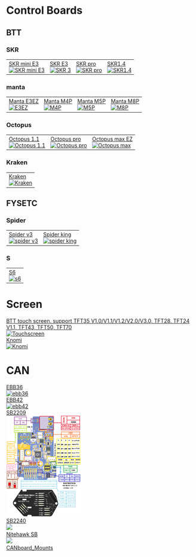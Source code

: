 # Control Boards
## BTT
### SKR
<table>
<tr>
  <td><a href="https://github.com/bigtreetech/BIGTREETECH-SKR-mini-E3">SKR mini E3</br><img src="https://biqu.equipment/cdn/shop/products/1_a64655c5-0e4f-4d1e-91f7-deae5fc2a0c9_650x.jpg?v=1702537379" alt="SKR mini E3" style="width:200px;"/></a></br></td>
  <td><a href="https://github.com/bigtreetech/SKR-3">SKR  E3</br><img src="https://biqu.equipment/cdn/shop/products/3_7b775b11-90bb-498b-9d05-b96ea7e0a05e_650x.png?v=1700265657" alt="SKR 3" style="width:200px;"/></a></br></td>
  <td><a href="https://github.com/bigtreetech/BIGTREETECH-SKR-PRO-V1.1">SKR pro</br><img src="https://biqu.equipment/cdn/shop/products/18_3adfe7a9-dec4-461b-bddd-947f27b4dec8_650x.jpg?v=1684392218" alt="SKR pro" style="width:200px;"/></a></br></td>
  <td><a href="https://github.com/bigtreetech/BIGTREETECH-SKR-V1.3">SKR1.4</br><img src="https://biqu.equipment/cdn/shop/products/1_12eee506-f28e-49c5-bfab-c2b844b49f54_650x.jpg?v=1669088786" alt="SKR1.4" style="width:200px;"/></a></br></td>
</tr></table>

### manta
<table>
<tr>
<td><a href="https://github.com/bigtreetech/Manta-E3EZ">Manta E3EZ</br><img src="https://biqu.equipment/cdn/shop/products/1-12_650x.png?v=1702632842" alt="E3EZ" style="width:200px;"/></a></br></td>
<td><a href="https://github.com/bigtreetech/Manta-M4P">Manta M4P</br><img src="https://biqu.equipment/cdn/shop/products/1_4c6243b3-0db0-43b9-aa61-625daaa17921_650x.jpg?v=1702537657" alt="M4P" style="width:200px;"/></a></br></td>
<td><a href="https://github.com/bigtreetech/Manta-M5P">Manta M5P</br><img src="https://biqu.equipment/cdn/shop/products/9_827285f5-3b95-47a1-ba48-4a40df160977_650x.jpg?v=1702537657" alt="M5P" style="width:200px;"/></a></br></td>
  <td><a href="https://github.com/bigtreetech/Manta-M8P">Manta M8P</br><img src="https://biqu.equipment/cdn/shop/products/1_310dfc82-7717-4d3d-be26-de7acf09bc27_650x.jpg?v=1702537657" alt="M8P" style="width:200px;"/></a></br></td>
</tr>
</table>

### Octopus
<table>
<tr>
<td><a href="https://github.com/bigtreetech/BIGTREETECH-OCTOPUS-V1.0">Octopus 1.1</br><img src="https://biqu.equipment/cdn/shop/products/A_2230f45e-703c-4a43-a60f-4b74757ce32d_650x.jpg?v=1700265641" alt="Octopus 1.1" style="width:200px;"/></a></br></td>
<td><a href="https://github.com/bigtreetech/BIGTREETECH-OCTOPUS-Pro">Octopus pro</br><img src="https://biqu.equipment/cdn/shop/files/1_de91a27d-529c-4355-93a2-59ef5d83a9f7_650x.jpg?v=1702632698" alt="Octopus pro" style="width:200px;"/></a></br></td>
<td><a href="https://github.com/bigtreetech/Octopus-Max-EZ">Octopus max EZ</br><img src="https://biqu.equipment/cdn/shop/products/1-10_650x.webp?v=1702633284" alt="Octopus max" style="width:200px;"/></a></br></td>
</tr>
</table>

### Kraken
<table>
<tr>
<td><a href="https://github.com/bigtreetech/BIGTREETECH-Kraken">Kraken</br><img src="https://biqu.equipment/cdn/shop/files/1_e4f7768e-3e46-4eb0-846f-7d6be6ba1533_650x.jpg?v=1702611043" alt="Kraken" style="width:200px;"/></a></br></td>
</tr>
</table>

## FYSETC
### Spider
<table>
<tr>
<td><a href="https://github.com/FYSETC/FYSETC-SPIDER">Spider v3</br><img src="https://ae01.alicdn.com/kf/Sc237228d63544f85bcda1a90be289836O.jpg" alt="spider v3" style="width:200px;"/></a></br></td>
<td><a href="https://github.com/FYSETC/">Spider king</br><img src="https://www.fysetc.com/cdn/shop/products/Pre-Sale-FYSETC-Spider-king-motherboard-Core-Replaceable-10-axis-Industrial-grade-Motherboard-Support-UART-SPI.jpg?v=1658480266" alt="spider king" style="width:200px;"/></a></br></td>
</tr>
</table>

### S
<table>
<tr>
<td><a href="https://github.com/FYSETC/FYSETC-S6">S6</br><img src="https://www.fysetc.com/cdn/shop/products/H1d023665cdbb4ec28100e9d4bfba2c8af.jpg?v=1604990774" alt="s6" style="width:200px;"/></a></br></td>

</tr>
</table>

# Screen
<a href="https://github.com/bigtreetech/BIGTREETECH-TouchScreenFirmware">BTT touch screen. support TFT35 V1.0/V1.1/V1.2/V2.0/V3.0, TFT28, TFT24 V1.1, TFT43, TFT50, TFT70</br><img src="https://user-images.githubusercontent.com/54359396/98742038-03cd4d00-23ae-11eb-9552-36dc02fe66f4.png" alt="Touchscreen" style="width:200px;"/></a></br>
<a href="https://github.com/bigtreetech/KNOMI/tree/master">Knomi</br><img src="https://media.printables.com/media/prints/493614/images/4022071_0271e3eb-13f6-4105-94c4-089bd0e0b1d5/thumbs/inside/1280x960/jpg/knomi-06.webp" alt="Knomi" style="width:200px;"/></a></br>

# CAN
<a href="https://github.com/bigtreetech/EBB/tree/master/EBB%20CAN%20V1.1%20(STM32G0B1)/EBB36%20CAN%20V1.1">EBB36</br><img src="https://github.com/bigtreetech/EBB/raw/master/EBB%20CAN%20V1.0%20(STM32F072)/EBB36%20CAN%20V1.0/Hardware/EBB36%20CAN%20V1.0-PIN.png" alt="ebb36" style="width:200px;"/></a></br>
<a href="https://github.com/bigtreetech/EBB/tree/master/EBB%20CAN%20V1.1%20(STM32G0B1)/EBB42%20CAN%20V1.1">EBB42</br><img src="https://github.com/bigtreetech/EBB/raw/master/EBB%20CAN%20V1.0%20(STM32F072)/EBB42%20CAN%20V1.0/Hardware/EBB42%20CAN%20V1.0-PIN.png" alt="ebb42" style="width:200px;"/></a></br>
<a href="https://github.com/bigtreetech/EBB/tree/master/EBB%20SB2209%20CAN%20(RP2040)">SB2209</br><img src="https://github.com/bigtreetech/EBB/blob/master/EBB%20SB2209%20CAN%20(RP2040)/Hardware/EBB%20SB2209%20CAN%20V1.0%EF%BC%88RP2040%EF%BC%89-Pin.png" style="width:200px;"/></a></br>
<a href="https://github.com/bigtreetech/EBB/tree/master/EBB%20SB2240_2209%20CAN">SB2240</br><img src="https://github.com/bigtreetech/EBB/blob/master/EBB%20SB2240_2209%20CAN/SB2240/Hardware/SB2240.png" style="width:200px;"/></a></br>
<a href="https://github.com/MotorDynamicsLab/Nitehawk-SB">Nitehawk SB</br><img src="https://github.com/MotorDynamicsLab/Nitehawk-SB/blob/master/Images/nitehawk_sb_logo.svg" style="width:200px;"/></a></br>
[CANboard_Mounts](https://github.com/KayosMaker/CANboard_Mounts)



